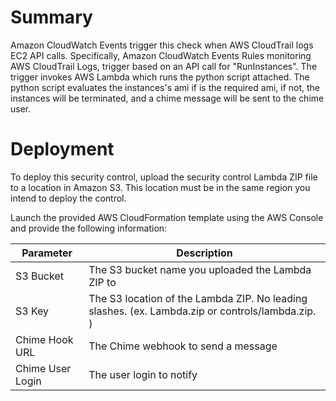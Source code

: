 Summary
========
Amazon CloudWatch Events trigger this check when AWS CloudTrail logs EC2 API calls. Specifically, Amazon CloudWatch Events Rules monitoring AWS CloudTrail Logs, trigger based on an API call for "RunInstances". The trigger invokes AWS Lambda which runs the python script attached. The python script evaluates the instances's ami if is the required ami, if not, the instances will be terminated, and a chime message will be sent to the chime user.

Deployment
==========

To deploy this security control, upload the security control Lambda ZIP file to a location in Amazon S3. This location must be in the same region you intend to deploy the control.

Launch the provided AWS CloudFormation template using the AWS Console and provide the following information:

  | Parameter            | Description
  | -------------------- | --------------------------------------------------------------------------------------------------
  | S3 Bucket            | The S3 bucket name you uploaded the Lambda ZIP to
  | S3 Key               | The S3 location of the Lambda ZIP. No leading slashes. (ex. Lambda.zip or controls/lambda.zip. )
  | Chime Hook URL       | The Chime webhook to send a message
  | Chime User Login     | The user login to notify
